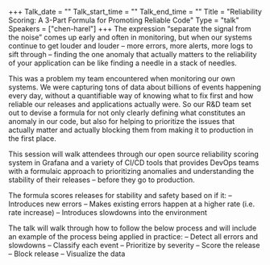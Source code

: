 +++
Talk_date = ""
Talk_start_time = ""
Talk_end_time = ""
Title = "Reliability Scoring: A 3-Part Formula for Promoting Reliable Code"
Type = "talk"
Speakers = ["chen-harel"]
+++
The expression “separate the signal from the noise” comes up early and often in monitoring, but when our systems continue to get louder and louder – more errors, more alerts, more logs to sift through – finding the one anomaly that actually matters to the reliability of your application can be like finding a needle in a stack of needles.

This was a problem my team encountered when monitoring our own systems. We were capturing tons of data about billions of events happening every day, without a quantifiable way of knowing what to fix first and how reliable our releases and applications actually were. So our R&D team set out to devise a formula for not only clearly defining what constitutes an anomaly in our code, but also for helping to prioritize the issues that actually matter and actually blocking them from making it to production in the first place.

This session will walk attendees through our open source reliability scoring system in Grafana and a variety of CI/CD tools that provides DevOps teams with a formulaic approach to prioritizing anomalies and understanding the stability of their releases – before they go to production.

The formula scores releases for stability and safety based on if it: – Introduces new errors – Makes existing errors happen at a higher rate (i.e. rate increase) – Introduces slowdowns into the environment

The talk will walk through how to follow the below process and will include an example of the process being applied in practice: – Detect all errors and slowdowns – Classify each event – Prioritize by severity – Score the release – Block release – Visualize the data

